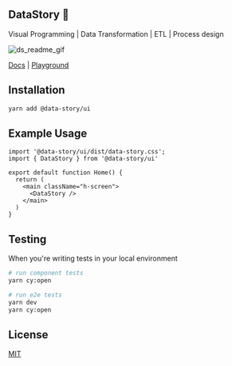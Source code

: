 ## DataStory :dizzy:

Visual Programming | Data Transformation | ETL | Process design

![ds_readme_gif](https://user-images.githubusercontent.com/3457668/229267838-b8dcc5cc-9639-4f95-962b-48eae8250d4e.gif)


<a href="https://datastory.dev/" target="_blank">Docs</a>
| <a href="https://datastory.dev/playground" target="_blank">Playground</a>


## Installation
```bash
yarn add @data-story/ui
```

## Example Usage
```tsx
import '@data-story/ui/dist/data-story.css';
import { DataStory } from '@data-story/ui'

export default function Home() {
  return (
    <main className="h-screen">
      <DataStory />
    </main>
  )
}
```

## Testing
When you're writing tests in your local environment

```bash 
# run component tests
yarn cy:open

# run e2e tests
yarn dev
yarn cy:open
```

## License
[MIT](https://opensource.org/licenses/MIT)
